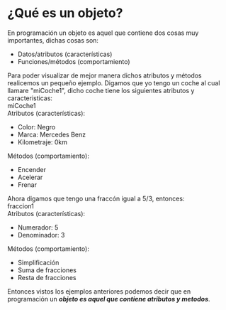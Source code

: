 # ¿Qué es un objeto?
En programación un objeto es aquel que contiene dos cosas muy importantes, dichas cosas son:
<ul>
    <li>Datos/atributos (características)</li>
    <li>Funciones/métodos (comportamiento)</li>
</ul>

Para poder visualizar de mejor manera dichos atributos y métodos realicemos un pequeño ejemplo.
Digamos que yo tengo un coche al cual llamare "miCoche1", dicho coche tiene los siguientes atributos y caracteristicas:<br>
    miCoche1<br>
    Atributos (características):<br>
    <ul>
        <li>Color: Negro</li>
        <li>Marca: Mercedes Benz</li>
        <li>Kilometraje: 0km</li>
    </ul>
    Métodos (comportamiento):<br>
    <ul>
        <li>Encender</li>
        <li>Acelerar</li>
        <li>Frenar</li>
    </ul>

Ahora digamos que tengo una fraccón igual a 5/3, entonces:<br>
    fraccion1<br>
    Atributos (características):<br>
    <ul>
        <li>Numerador: 5</li>
        <li>Denominador: 3</li>
    </ul>
    Métodos (comportamiento):<br>
    <ul>
        <li>Simplificación</li>
        <li>Suma de fracciones</li>
        <li>Resta de fracciones</li>
    </ul>

Entonces vistos los ejemplos anteriores podemos decir que en programación un <b><i>objeto es aquel que contiene atributos y metodos</b></i>.